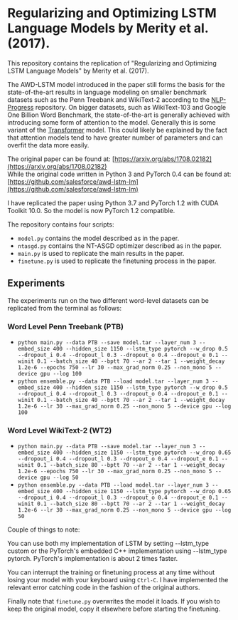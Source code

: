 # Regularizing and Optimizing LSTM Language Models by Merity et al. (2017).
This repository contains the replication of "Regularizing and Optimizing LSTM Language Models" by Merity et al. (2017).

The AWD-LSTM model introduced in the paper still forms the basis for the state-of-the-art results in language modeling on smaller benchmark datasets such as the Penn Treebank and WikiText-2 according to the [NLP-Progress](https://nlpprogress.com/english/language_modeling.html) repository. On bigger datasets, such as WikiText-103 and Google One Billion Word Benchmark, the state-of-the-art is generally achieved with introducing some form of attention to the model. Generally this is some variant of the [Transformer](https://arxiv.org/abs/1706.03762) model. This could likely be explained by the fact that attention models tend to have greater number of parameters and can overfit the data more easily. 

The original paper can be found at: [https://arxiv.org/abs/1708.02182](https://arxiv.org/abs/1708.02182)  
While the original code written in Python 3 and PyTorch 0.4 can be found at: [https://github.com/salesforce/awd-lstm-lm](https://github.com/salesforce/awd-lstm-lm)

I have replicated the paper using Python 3.7 and PyTorch 1.2 with CUDA Toolkit 10.0. So the model is now PyTorch 1.2 compatible.

The repository contains four scripts:

+ `model.py` contains the model described as in the paper.
+ `ntasgd.py` contains the NT-ASGD optimizer described as in the paper.
+ `main.py` is used to replicate the main results in the paper. 
+ `finetune.py` is used to replicate the finetuning process in the paper. 

## Experiments
The experiments run on the two different word-level datasets can be replicated from the terminal as follows: 

### Word Level Penn Treebank (PTB)
+ `python main.py --data PTB --save model.tar --layer_num 3 --embed_size 400 --hidden_size 1150 --lstm_type pytorch --w_drop 0.5 --dropout_i 0.4 --dropout_l 0.3 --dropout_o 0.4 --dropout_e 0.1 --winit 0.1 --batch_size 40 --bptt 70 --ar 2 --tar 1 --weight_decay 1.2e-6 --epochs 750 --lr 30 --max_grad_norm 0.25 --non_mono 5 --device gpu --log 100`
+ `python ensemble.py --data PTB --load model.tar --layer_num 3 --embed_size 400 --hidden_size 1150 --lstm_type pytorch --w_drop 0.5 --dropout_i 0.4 --dropout_l 0.3 --dropout_o 0.4 --dropout_e 0.1 --winit 0.1 --batch_size 40 --bptt 70 --ar 2 --tar 1 --weight_decay 1.2e-6 --lr 30 --max_grad_norm 0.25 --non_mono 5 --device gpu --log 100`

### Word Level WikiText-2 (WT2)
+ `python main.py --data PTB --save model.tar --layer_num 3 --embed_size 400 --hidden_size 1150 --lstm_type pytorch --w_drop 0.65 --dropout_i 0.4 --dropout_l 0.3 --dropout_o 0.4 --dropout_e 0.1 --winit 0.1 --batch_size 80 --bptt 70 --ar 2 --tar 1 --weight_decay 1.2e-6 --epochs 750 --lr 30 --max_grad_norm 0.25 --non_mono 5 --device gpu --log 50`
+ `python ensemble.py --data PTB --load model.tar --layer_num 3 --embed_size 400 --hidden_size 1150 --lstm_type pytorch --w_drop 0.65 --dropout_i 0.4 --dropout_l 0.3 --dropout_o 0.4 --dropout_e 0.1 --winit 0.1 --batch_size 80 --bptt 70 --ar 2 --tar 1 --weight_decay 1.2e-6 --lr 30 --max_grad_norm 0.25 --non_mono 5 --device gpu --log 50`

Couple of things to note:

You can use both my implementation of LSTM by setting --lstm_type custom or the PyTorch's embedded C++ implementation using --lstm_type pytorch. PyTorch's implementation is about 2 times faster.

You can interrupt the training or finetuning process at any time without losing your model with your keyboard using `Ctrl-C`. I have implemented the relevant error catching code in the fashion of the original authors.

Finally note that `finetune.py` overwrites the model it loads. If you wish to keep the original model, copy it elsewhere before starting the finetuning. 
